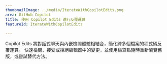 ```yaml
---
thumbnailImage: ../media/IterateWithCopilotEdits.png
area: GitHub Copilot
title: 使用 Copilot Edits 進行反覆運算
featureId: IterateWithCopilotEdits

---
```



Copilot Edits 將對話式聊天與內嵌檢閱體驗相結合，簡化跨多個檔案的程式碼反覆運算。 快速檢閱、接受或拒絕編輯器中的變更，並使用檢查點隨時重新瀏覽舊版，或嘗試替代方法。

